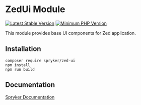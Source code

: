 # ZedUi Module
[![Latest Stable Version](https://poser.pugx.org/spryker/zed-ui/v/stable.svg)](https://packagist.org/packages/spryker/zed-ui)
[![Minimum PHP Version](https://img.shields.io/badge/php-%3E%3D%208.3-8892BF.svg)](https://php.net/)

This module provides base UI components for Zed application.

## Installation

```
composer require spryker/zed-ui
npm install
npm run build
```

## Documentation

[Spryker Documentation](https://docs.spryker.com)

